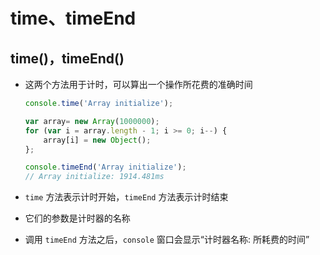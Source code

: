 # time、timeEnd

## time()，timeEnd()

  - 这两个方法用于计时，可以算出一个操作所花费的准确时间

    ```javascript
    console.time('Array initialize');

    var array= new Array(1000000);
    for (var i = array.length - 1; i >= 0; i--) {
        array[i] = new Object();
    };

    console.timeEnd('Array initialize');
    // Array initialize: 1914.481ms
    ```

  - `time` 方法表示计时开始，`timeEnd` 方法表示计时结束

  - 它们的参数是计时器的名称

  - 调用 `timeEnd` 方法之后，`console` 窗口会显示“计时器名称: 所耗费的时间”
